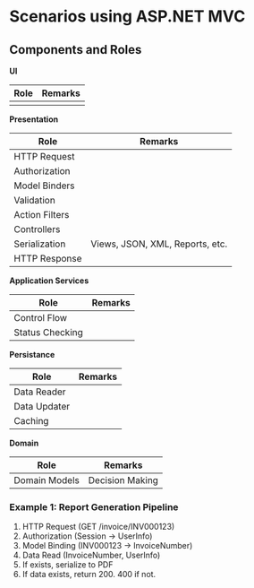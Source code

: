 # Scenarios using ASP.NET MVC

## Components and Roles

**UI**

|Role|Remarks|
|-----|------|
|||

**Presentation**

|Role|Remarks|
|-----|------|
|HTTP Request||
|Authorization||
|Model Binders||
|Validation||
|Action Filters||
|Controllers||
|Serialization|Views, JSON, XML, Reports, etc.|
|HTTP Response||

**Application Services**

|Role|Remarks|
|-----|------|
|Control Flow||
|Status Checking||

**Persistance**

|Role|Remarks|
|-----|------|
|Data Reader||
|Data Updater||
|Caching||

**Domain**

|Role|Remarks|
|-----|------|
|Domain Models|Decision Making|
	
	

### Example 1: Report Generation Pipeline

1) HTTP Request (GET /invoice/INV000123)
2) Authorization (Session -> UserInfo)
3) Model Binding (INV000123 -> InvoiceNumber)
4) Data Read (InvoiceNumber, UserInfo)
5) If exists, serialize to PDF
6) If data exists, return 200. 400 if not.
